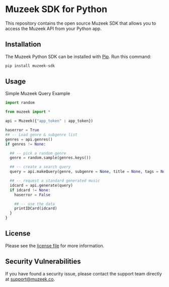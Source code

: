 # Muzeek SDK for Python

This repository contains the open source Muzeek SDK that allows you to access the Muzeek API from your Python app.

## Installation

The Muzeek Python SDK can be installed with [Pip](https://pip.pypa.io/en/stable/installing/). Run this command:

```sh
pip install muzeek-sdk
```

## Usage

Simple Muzeek Query Example

```Python
import random

from muzeek import *

api = Muzeek({"app_token" : app_token})

haserror = True
## -- Load genre & subgenre list
genres = api.genres()
if genres != None:

  ## -- pick a random genre
  genre = random.sample(genres.keys())

  ## -- create a search query
  query = api.makeQuery(genre, subgenre = None, title = None, tags = None)

  ## -- request a standard generated music
  idcard = api.generate(query)
  if idcard != None:
    haserror = False

    ## -- use the data
    printIDCard(idcard)
  }
}
```

## License

Please see the [license file](https://github.com/muzeek/python-sdk/blob/master/LICENSE) for more information.

## Security Vulnerabilities

If you have found a security issue, please contact the support team directly at [support@muzeek.co](mailto:support@muzeek.co).
